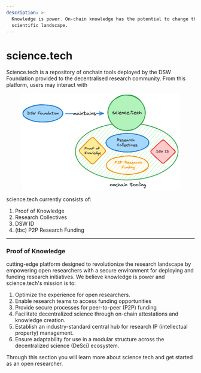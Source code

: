 ```yaml
---
description: >-
  Knowledge is power. On-chain knowledge has the potential to change the
  scientific landscape.
---
```


# science.tech

Science.tech is a repository of onchain tools deployed by the DSW Foundation provided to the decentralised research community. From this platform, users may interact with&#x20;

<figure><img src="../../.gitbook/assets/image (1).png" alt=""><figcaption></figcaption></figure>

science.tech currently consists of:

1. Proof of Knowledge
2. Research Collectives
3. DSW ID
4. (tbc) P2P Research Funding

***

### Proof of Knowledge

cutting-edge platform designed to revolutionize the research landscape by empowering open researchers with a secure environment for deploying and funding research initiatives. We believe knowledge is power and science.tech's mission is to:&#x20;

1. Optimize the experience for open researchers.
2. Enable research teams to access funding opportunities
3. Provide secure processes for peer-to-peer (P2P) funding
4. Facilitate decentralized science through on-chain attestations and knowledge creation.
5. Establish an industry-standard central hub for research IP (intellectual property) management.
6. Ensure adaptability for use in a modular structure across the decentralized science (DeSci) ecosystem.

Through this section you will learn more about science.tech and get started as an open researcher.&#x20;



